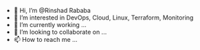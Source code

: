 - 👋 Hi, I’m @Rinshad Rababa
- 👀 I’m interested in DevOps, Cloud, Linux, Terraform, Monitoring
- 🌱 I’m currently working ...
- 💞️ I’m looking to collaborate on ...
- 📫 How to reach me ...

<!---
Rinshad/Rinshad is a ✨ special ✨ repository because its `README.md` (this file) appears on your GitHub profile.
You can click the Preview link to take a look at your changes.
--->
